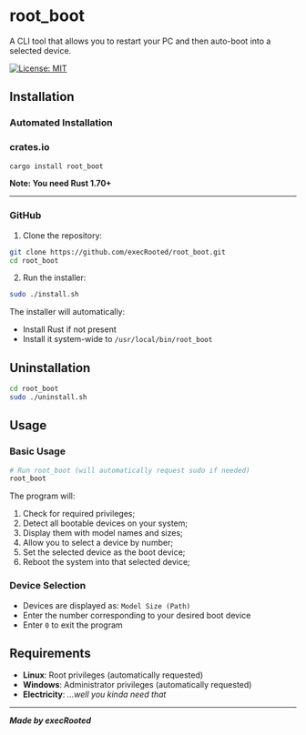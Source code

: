 # root_boot

A CLI tool that allows you to restart your PC and then auto-boot into a selected device.

[![License: MIT](https://img.shields.io/badge/License-MIT-yellow.svg)](https://opensource.org/licenses/MIT)


## Installation

### Automated Installation

### crates.io
```bash
cargo install root_boot
```
**Note: You need Rust 1.70+**

---

### GitHub

1. Clone the repository:
```bash
git clone https://github.com/execRooted/root_boot.git
cd root_boot
```

2. Run the installer:
```bash
sudo ./install.sh
```

The installer will automatically:
- Install Rust if not present
- Install it system-wide to `/usr/local/bin/root_boot`


## Uninstallation

```bash
cd root_boot
sudo ./uninstall.sh
```

## Usage

### Basic Usage

```bash
# Run root_boot (will automatically request sudo if needed)
root_boot

```

The program will:
1. Check for required privileges;
2. Detect all bootable devices on your system;
3. Display them with model names and sizes;
4. Allow you to select a device by number;
5. Set the selected device as the boot device;
6. Reboot the system into that selected device;

### Device Selection

- Devices are displayed as: `Model Size (Path)`
- Enter the number corresponding to your desired boot device
- Enter `0` to exit the program

## Requirements

- **Linux**: Root privileges (automatically requested)
- **Windows**: Administrator privileges (automatically requested)
- **Electricity**: *...well you kinda need that*


---

***Made by execRooted***


